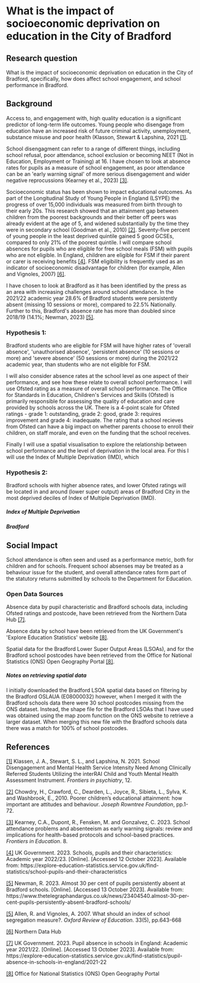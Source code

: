 # What is the impact of socioeconomic deprivation on education in the City of Bradford

## Research question
What is the impact of socioeconomic deprivation on education in the City of Bradford, specifically, how does affect school engagement, and school performance in Bradford. 

## Background
Access to, and engagement with, high quality education is a significant predictor of long-term life outcomes. Young people who disengage from education have an increased risk of future criminal activity, unemployment, substance misuse and poor health (Klasson, Stewart & Lapshina, 2021 <a href="#ref1">[1]</a>. 

School disengagment can refer to a range of different things, including school refusal, poor attendance, school exclusion or becoming NEET (Not in Education, Employment or Training) at 16. I have chosen to look at absence rates for pupils as a measure of school engagement, as poor attendance can be an 'early warning signal' of more serious disengagement and wider negative reprocussions (Kearney et al., 2023) <a href="#ref3">[3]</a>. 

Socioeconomic status has been shown to impact educational outcomes. As part of the Longitudinal Study of Young People in England (LSYPE) the progress of over 15,000 individuals was measured from birth through to their early 20s. This research showed that an attainment gap between children from the poorest backgrounds and their better off peers was already evident at the age of 5, and widened substantially by the time they were in secondary school (Goodman et al., 2010) <a href="#ref2">[2]</a>. Seventy-five percent of young people in the least deprived quintile gained 5 good GCSEs, compared to only 21% of the poorest quintile. I will compare school absences for pupils who are eligible for free school meals (FSM) with pupils who are not eligible. In England, children are eligible for FSM if their parent or carer is receiving benefits <a href="#ref4">[4]</a>. FSM eligibility is frequently used as an indicator of socioeconomic disadvantage for children (for example, Allen and Vignoles, 2007) <a href="#ref5">[6]</a>. 

I have chosen to look at Bradford as it has been identified by the press as an area with increasing challenges around school attendance. In the 2021/22 academic year 28.6% of Bradford students were persistently absent (missing 10 sessions or more), compared to 22.5% Nationally. Further to this, Bradford's absence rate has more than doubled since 2018/19 (14.1%; Newman, 2023) <a href="#ref4">[5]</a>. 

### Hypothesis 1: 
Bradford students who are eligible for FSM will have higher rates of 'overall absence', 'unauthorised absence', 'persistent absence' (10 sessions or more) and 'severe absence' (50 sessions or more) during the 2021/22 academic year, than students who are not eligible for FSM. 

I will also consider absence rates at the school level as one aspect of their performance, and see how these relate to overall school performance. I will use Ofsted rating as a measure of overall school performance. The Office for Standards in Education, Children's Services and Skills (Ofsted) is primarily responsible for assessing the quality of education and care provided by schools across the UK. There is a 4-point scale for Ofsted ratings - grade 1: outstanding, grade 2: good, grade 3: requires improvement and grade 4: inadequate. The rating that a school recieves from Ofsted can have a big impact on whether parents choose to enroll their children, on staff morale, and even on the funding that the school receives. 

Finally I will use a spatial visualisation to explore the relationship between school performance and the level of deprivation in the local area. For this I will use the Index of Multiple Deprivation (IMD), which  


### Hypothesis 2: 
Bradford schools with higher absence rates, and lower Ofsted ratings will be located in and around (lower super output) areas of Bradford City in the most deprived deciles of Index of Multiple Deprivation (IMD). 

##### Index of Multiple Deprivation


##### Bradford



## Social Impact
School attendance is often seen and used as a performance metric, both for children and for schools. Frequent school absenses may be treated as a behaviour issue for the student, and overall attendance rates form part of the statutory returns submitted by schools to the Department for Education. 






### Open Data Sources
Absence data by pupil characteristic and Bradford schools data, including Ofsted ratings and postcode, have been retrieved from the Northern Data Hub <a href="#ref6">[7]</a>. 

Absence data by school have been retrieved from the UK Government's 'Explore Education Statistics' website <a href="#ref7">[8]</a>.

Spatial data for the Bradford Lower Super Output Areas (LSOAs), and for the Bradford school postcodes have been retrieved from the Office for National Statistics (ONS) Open Geography Portal <a href="#ref7">[8]</a>. 

##### Notes on retrieving spatial data
I initially downloaded the Bradford LSOA spatial data based on filtering by the Bradford OSLAUA (E08000032) however, when I merged it with the Bradford schools data there were 30 school postcodes missing from the ONS dataset. Instead, the shape file for the Bradford LSOAs that I have used was obtained using the map zoom function on the ONS website to retrieve a larger dataset. When merging this new file with the Bradford schools data there was a match for 100% of school postcodes. 


## References

<p><a href="https://www.ncbi.nlm.nih.gov/pmc/articles/PMC8685215/#:~:text=School%20problems%20during%20childhood%20and,and%20school%20dropout%20(17)">[1]</a> Klassen, J. A., Stewart, S. L., and Lapshina, N. 2021. School Disengagement and Mental Health Service Intensity Need Among Clinically Referred Students Utilizing the interRAI Child and Youth Mental Health Assessment Instrument. <i>Frontiers in psychiatry</i>, 12.</p>

<p><a href="https://www.jrf.org.uk/sites/default/files/jrf/migrated/files/poorer-children-education-full.pdf">[2]</a> Chowdry, H., Crawford, C., Dearden, L., Joyce, R., Sibieta, L., Sylva, K. and Washbrook, E., 2010. Poorer children’s educational attainment: how important are attitudes and behaviour. <i>Joseph Rowntree Foundation</i>, pp.1-72.</p>

<p><a href="https://www.frontiersin.org/articles/10.3389/feduc.2023.1253595/full">[3]</a> Kearney, C.A., Dupont, R., Fensken, M. and Gonzalvez, C. 2023. School attendance problems and absenteeism as early warning signals: review and implications for health-based protocols and school-based practices. <i>Frontiers in Education</i>. 8. </p>

<p><a href="https://explore-education-statistics.service.gov.uk/find-statistics/school-pupils-and-their-characteristics">[4]</a> UK Government. 2023. Schools, pupils and their characteristics: Academic year 2022/23. [Online]. [Accessed 12 October 2023]. Available from: https://explore-education-statistics.service.gov.uk/find-statistics/school-pupils-and-their-characteristics </p>

<p><a href="https://www.thetelegraphandargus.co.uk/news/23404540.almost-30-per-cent-pupils-persistently-absent-bradford-schools/">[5]</a> Newman, R. 2023. Almost 30 per cent of pupils persistently absent at Bradford schools. [Online]. [Accessed 13 October 2023]. Available from: https://www.thetelegraphandargus.co.uk/news/23404540.almost-30-per-cent-pupils-persistently-absent-bradford-schools/</p>

<p><a href="https://www.tandfonline.com/doi/full/10.1080/03054980701366306?casa_token=6SEt_25VLtoAAAAA%3AjaCLjzy7UOchJYXlhUjfp42k6jGEehIczK9S5WqHSggLZwua1yxenu6pwSVM69D9Oua0R7W6NUku">[5]</a> Allen, R. and Vignoles, A. 2007. What should an index of school segregation measure?. <i>Oxford Review of Education</i>. 33(5), pp.643-668</p>

<p><a href="https://datahub.bradford.gov.uk/ebase/datahubext.eb?search=Bradford+Council+census+results+2021&ebd=0&ebp=10&ebz=2_1697028992340">[6]</a> Northern Data Hub</p>

<p><a href="https://explore-education-statistics.service.gov.uk/find-statistics/pupil-absence-in-schools-in-england/2021-22">[7]</a> UK Government. 2023. Pupil absence in schools in England: Academic year 2021/22. [Online]. [Accessed 13 October 2023]. Available from: https://explore-education-statistics.service.gov.uk/find-statistics/pupil-absence-in-schools-in-england/2021-22 </p>

<p><a href="https://geoportal.statistics.gov.uk">[8]</a> Office for National Statistics (ONS) Open Geography Portal</p>
